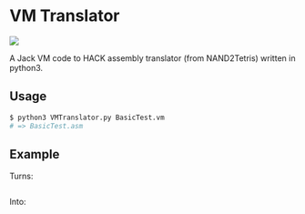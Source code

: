 # VM Translator
![](https://github.com/josephan/vm_translator/workflows/Python%20package/badge.svg)

A Jack VM code to HACK assembly translator (from NAND2Tetris) written in python3.

## Usage

```bash
$ python3 VMTranslator.py BasicTest.vm
# => BasicTest.asm
```

## Example

Turns:

```
```

Into:

```
```
